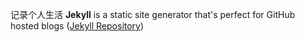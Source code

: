 记录个人生活
**Jekyll** is a static site generator that's perfect for GitHub hosted blogs ([Jekyll Repository](https://github.com/jekyll/jekyll))
